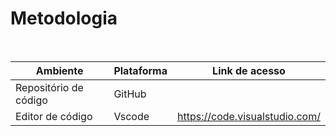 <h1>Metodologia</h1><br>

| Ambiente                    | Plataforma | Link de acesso                                     |
| --------------------------- | ---------- | -------------------------------------------------- |
| Repositório de código     | GitHub     |     |
|Editor de código |Vscode  |https://code.visualstudio.com/  |
